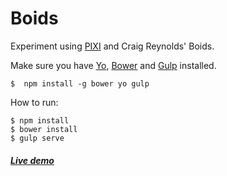 # Boids
Experiment using [PIXI][pixi] and Craig Reynolds' Boids.


Make sure you have [Yo][yo], [Bower][bower] and [Gulp][gulp] installed.

	$  npm install -g bower yo gulp

How to run:

	$ npm install
	$ bower install
	$ gulp serve


##### [Live demo][demo]


[boids]: https://en.wikipedia.org/wiki/Boids
[bower]: http://bower.io
[demo]: http://lexicalgap.com.au/playground/boids/
[gulp]: http://gulpjs.com
[pixi]: http://www.pixijs.com/
[yo]: http://yeoman.io/
